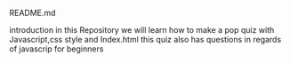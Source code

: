 README.md

introduction
in this Repository we will learn how to make a pop quiz with Javascript,css style and Index.html
this quiz also has questions in regards of javascrip for beginners
